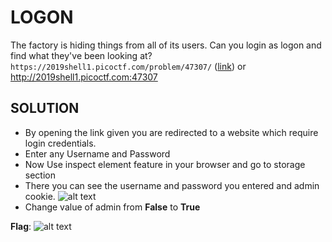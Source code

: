 # LOGON

The factory is hiding things from all of its users. Can you login as logon and find what they've been looking at? `https://2019shell1.picoctf.com/problem/47307/` ([link](https://2019shell1.picoctf.com/problem/47307/)) or http://2019shell1.picoctf.com:47307
## SOLUTION

 

 - By opening the link given you are redirected to a website which require login credentials.
 - Enter any Username and Password
 - Now Use inspect element feature in your browser and go to storage section
 - There you can see the username and password you entered and admin cookie.
 ![alt text](https://user-images.githubusercontent.com/44405294/66729496-709fac00-ee69-11e9-8133-d6c8dfdbabf1.png)
 - Change value of admin from **False** to **True**
 
 **Flag**:
 ![alt text](https://user-images.githubusercontent.com/44405294/66729500-74333300-ee69-11e9-930e-291c308960df.png)

